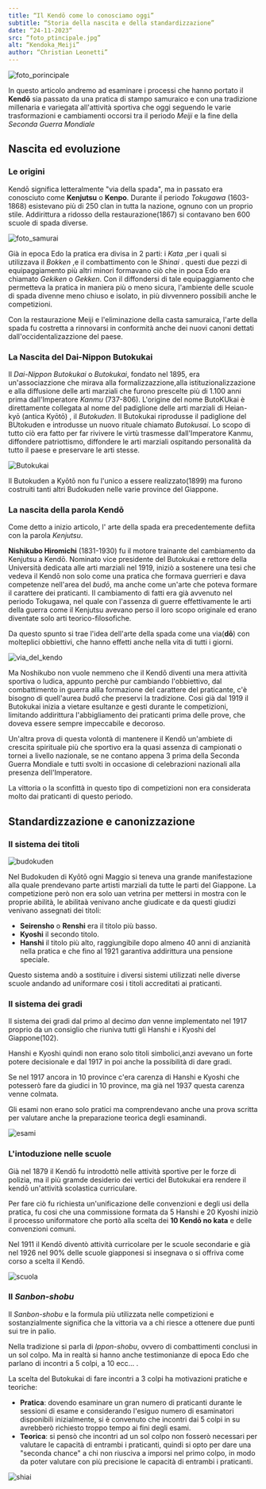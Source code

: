 ```yaml
---
title: “Il Kendō come lo conosciamo oggi”
subtitle: “Storia della nascita e della standardizzazione”
date: “24-11-2023“
src: “foto_ptincipale.jpg”
alt: “Kendoka_Meiji”
author: “Christian Leonetti”
---
```


![foto_porincipale](/public/posts/foto_principale.jpg)

In questo articolo andremo ad esaminare i processi che hanno portato il  **Kendō** sia passato da una pratica di stampo samuraico e con una tradizione millenaria e variegata all'attività sportiva che oggi seguendo le varie trasformazioni e cambiamenti occorsi tra il periodo *Meiji* e la fine della *Seconda Guerra Mondiale*

## Nascita ed evoluzione

### Le origini

Kendō significa letteralmente "via della spada", ma in passato era conosciuto come **Kenjutsu** o **Kenpo**. Durante il periodo *Tokugawa* (1603-1868) esistevano più di 250 clan in tutta la nazione, ognuno con un proprio stile. Addirittura a ridosso della restaurazione(1867) si contavano ben 600 scuole di spada diverse.

![foto_samurai](/public/posts/Samurai_Japan.jpg)

Già in epoca Edo la pratica era divisa in 2 parti: i *Kata* ,per i quali si utilizzava il *Bokken* ,e il combattimento con le *Shinai* . questi due pezzi di equipaggiamento più altri minori formavano ciò che in poca Edo era chiamato *Gekiken* o *Gekken*. Con il diffondersi di tale equipaggiamento che permetteva la pratica in maniera più o meno sicura, l'ambiente delle scuole di spada divenne meno chiuso e isolato, in più divvennero possibili anche le competizioni.

Con la restaurazione Meiji e l'eliminazione della casta samuraica, l'arte della spada fu costretta a rinnovarsi in conformità anche dei nuovi canoni dettati dall'occidentalizazzione del paese.

### La Nascita del Dai-Nippon Butokukai

Il *Dai-Nippon Butokukai* o *Butokukai*, fondato nel 1895, era un'associazzione che mirava alla formalizzazzione,alla istituzionalizzazione e alla diffusione delle arti marziali che furono prescelte più di 1.100 anni prima dall'Imperatore *Kanmu* (737-806). L'origine del nome ButoKUkai è direttamente collegata al nome del padiglione delle arti marziali di Heian-kyō (antica Kyōtō) , il *Butokuden*. Il Butokukai riprodusse il padiglione del BUtokuden e introdusse un nuovo rituale chiamato *Butokusai*. Lo scopo di tutto ciò era fatto per far rivivere le virtù trasmesse dall'Imperatore Kanmu, diffondere patriottismo, diffondere le arti marziali ospitando personalità da tutto il paese e preservare le arti stesse.

![Butokukai](/public/posts/Butokukai.jpg)

Il Butokuden a Kyōtō non fu l'unico a essere realizzato(1899) ma furono costruiti tanti altri Budokuden nelle varie province del Giappone.

### La nascita della parola Kendō

Come detto a inizio articolo, l' arte della spada era precedentemente defiita con la parola *Kenjutsu*.

**Nishikubo Hiromichi** (1831-1930) fu il motore trainante del cambiamento da Kenjutsu a Kendō. Nominato vice presidente del Butokukai e rettore della Università dedicata alle arti marziali nel 1919, iniziò a sostenere una tesi che vedeva il Kendō non solo come una pratica che formava guerrieri e dava competenze nell'area del *budō*, ma anche come un'arte che poteva formare il carattere dei praticanti. Il cambiamento di fatti era già avvenuto nel periodo Tokugawa, nel quale con l'assenza di guerre effettivamente le arti della guerra come il Kenjutsu avevano perso il loro scopo originale ed erano diventate solo arti teorico-filosofiche.

Da questo spunto si trae l'idea dell'arte della spada come una via(**dō**) con molteplici obbiettivi, che hanno effetti anche nella vita di tutti i giorni.

![via_del_kendo](/public/posts/via_kendo.jpg)

Ma Noshikubo non vuole nemmeno che il Kendō diventi una mera attività sportiva o ludica, appunto perchè pur cambiando l'obbiettivo, dal combattimento in guerra allla formazione del carattere del praticante, c'è bisogno di quell'aurea *budō* che preservi la tradizione. Cosi già dal 1919 il Butokukai inizia a vietare esultanze e gesti durante le competizioni, limitando addirittura l'abbigliamento dei praticanti prima delle prove, che doveva essere sempre impeccabile e decoroso.

Un'altra prova di questa volontà di mantenere il Kendō un'ambiete di crescita spirituale più che sportivo era la quasi assenza di campionati o tornei a livello nazionale, se ne contano appena 3 prima della Seconda Guerra Mondiale e tutti svolti in occasione di celebrazioni nazionali alla presenza dell'Imperatore.

La vittoria o la sconfittà in questo tipo di competizioni non era considerata molto dai praticanti di questo periodo.

## Standardizzazione e canonizzazione

### Il sistema dei titoli

![budokuden](/public/posts/budokuden.jpg)

Nel Budokuden di Kyōtō ogni Maggio si teneva una grande manifestazione alla quale prendevano parte artisti marziali da tutte le parti del Giappone. La competizione però non era solo uan vetrina per mettersi in mostra con le proprie abilità, le abilitaà venivano anche giudicate e da questi giudizi venivano assegnati dei titoli:

- **Seirensho** o **Renshi** era il titolo più basso.
- **Kyoshi** il secondo titolo.
- **Hanshi** il titolo più alto, raggiungibile dopo almeno 40 anni di anzianità nella pratica e che fino al 1921 garantiva addirittura una pensione speciale.

Questo sistema andò a sostituire i diversi sistemi utilizzati nelle diverse scuole andando ad uniformare cosi i titoli accreditati ai praticanti.

### Il sistema dei gradi

Il sistema dei gradi dal primo al decimo *dan* venne implementato nel 1917 proprio da un consiglio che riuniva tutti gli Hanshi e i Kyoshi del Giappone(102).

Hanshi e Kyoshi quindi non erano solo titoli simbolici,anzi avevano un forte potere decisionale e dal 1917 in poi anche la possibilità di dare gradi.

Se nel 1917 ancora in 10 province c'era carenza di Hanshi e Kyoshi che potesserò fare da giudici in 10 province, ma già nel 1937 questa carenza venne colmata.

Gli esami non erano solo pratici ma comprendevano anche una prova scritta per valutare anche la preparazione teorica degli esaminandi.

![esami](/public/posts/esami.jpg)

### L'intoduzione nelle scuole

Già nel 1879 il Kendō fu introdottò nelle attività sportive per le forze di polizia, ma il più gramde desiderio dei vertici del Butokukai era rendere il kendō un'attività scolastica curriculare.

Per fare ciò fu richiesta un'unificazione delle convenzioni e degli usi della pratica, fu cosi che una commissione formata da 5 Hanshi e 20 Kyoshi iniziò il processo uniformatore che portò alla scelta dei **10 Kendō no kata** e delle convenzioni comuni.

Nel 1911 il Kendō diventò attività curricolare per le scuole secondarie e già nel 1926 nel 90% delle scuole giapponesi si insegnava o si offriva come corso a scelta il Kendō.

![scuola](/public/posts/kendo_scuola.jpg)

### Il *Sanbon-shobu*

Il *Sanbon-shobu* e la formula più utilizzata nelle competizioni e sostanzialmente significa che la vittoria va a chi riesce a ottenere due punti sui tre in palio.

Nella tradizione si parla di *Ippon-shobu*, ovvero di combattimenti conclusi in un sol colpo. Ma in realtà si hanno anche testimonianze di epoca Edo che parlano di incontri a 5 colpi, a 10 ecc... .

La scelta del Butokukai di fare incontri a 3 colpi ha motivazioni pratiche e teoriche:

- **Pratica**: dovendo esaminare un gran numero di praticanti durante le sessioni di esame e considerando l'esiguo numero di esaminatori disponibili inizialmente, si è convenuto che incontri dai 5 colpi in su avrebberò richiesto troppo tempo ai fini degli esami.
- **Teorica**: si pensò che incontri ad un sol colpo non fosserò necessari per valutare le capacità di entrambi i praticanti, quindi si opto per dare una "seconda chance" a chi non riusciva a imporsi nel primo colpo, in modo da poter valutare con più precisione le capacità di entrambi i praticanti.

![shiai](/public/posts/shiai.jpg)
